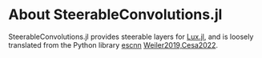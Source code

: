 # About SteerableConvolutions.jl

SteerableConvolutions.jl provides steerable layers for
[Lux.jl](https://github.com/LuxDL/Lux.jl),
and is loosely translated from the Python library
[escnn](https://github.com/QUVA-Lab/escnn)
[Weiler2019,Cesa2022](@cite).
